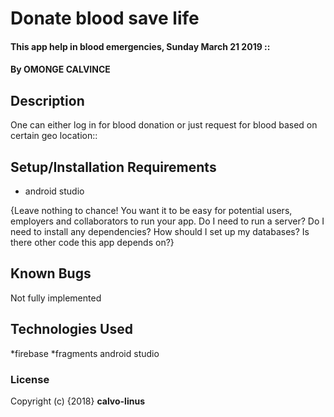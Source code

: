 # Donate blood save life
#### This app help in blood emergencies, Sunday March 21 2019 ::
#### By **OMONGE CALVINCE**

## Description
One can either log in for blood donation or just request for blood based on certain geo location::
## Setup/Installation Requirements
* android studio 

{Leave nothing to chance! You want it to be easy for potential users, employers and collaborators to run your app. Do I need to run a server? Do I need to install any dependencies? How should I set up my databases? Is there other code this app depends on?}
## Known Bugs
Not fully implemented
## Technologies Used
*firebase
*fragments
android studio

### License

Copyright (c) {2018} **calvo-linus**
  